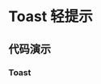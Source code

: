 # Toast 轻提示

## 代码演示

<code src="./demo/base.tsx"></code>
<code src="./demo/component-mode.tsx"></code>

### Toast
<API id="Toast"></API>
